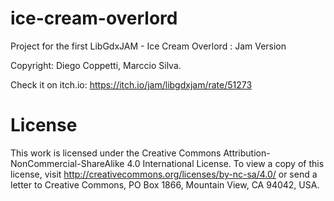 
# ice-cream-overlord
Project for the first LibGdxJAM - Ice Cream Overlord : Jam Version

Copyright: Diego Coppetti, Marccio Silva.

Check it on itch.io: https://itch.io/jam/libgdxjam/rate/51273

# License #
This work is licensed under the Creative Commons Attribution-NonCommercial-ShareAlike 4.0 International License. To view a copy of this license, visit http://creativecommons.org/licenses/by-nc-sa/4.0/ or send a letter to Creative Commons, PO Box 1866, Mountain View, CA 94042, USA.
